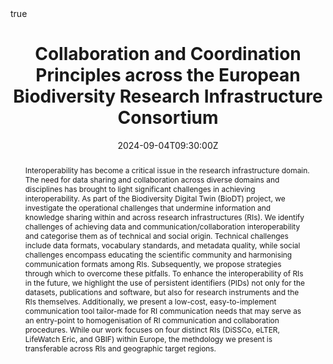 ---
abstract: Interoperability has become a critical issue in the research infrastructure domain. The need for data sharing and collaboration across diverse domains and disciplines has brought to light significant challenges in achieving interoperability. As part of the Biodiversity Digital Twin (BioDT) project, we investigate the operational challenges that undermine information and knowledge sharing within and across research infrastructures (RIs). We identify challenges of achieving data and communication/collaboration interoperability and categorise them as of technical and social origin. Technical challenges include data formats, vocabulary standards, and metadata quality, while social challenges encompass educating the scientific community and harmonising communication formats among RIs. Subsequently, we propose strategies through which to overcome these pitfalls. To enhance the interoperability of RIs in the future, we highlight the use of persistent identifiers (PIDs) not only for the datasets, publications and software, but also for research instruments and the RIs themselves. Additionally, we present a low-cost, easy-to-implement communication tool tailor-made for RI communication needs that may serve as an entry-point to homogenisation of RI communication and collaboration procedures. While our work focuses on four distinct RIs (DiSSCo, eLTER, LifeWatch Eric, and GBIF) within Europe, the methdology we present is transferable across RIs and geographic target regions.
all_day: false
authors: 
- ErikKusch
date: "2024-09-04T09:30:00Z"
date_end: "2024-09-04T09:45:00Z"
event: SPNHC & TDWG Joint Conference
event_url: "https://www.tdwg.org/conferences/2024/"
featured: false
image:
  caption: ''
  focal_point: Right
links: null
location: Okinawa, Japan
math: true
projects: [phd-packages]
publishDate: "2024-09-05T00:00:00Z"
summary: An overview of communication networks and guidelines across European Biodiversity Research Infrastructures.
tags: 
 - BioDT
 - Research Infrastructure
title: Collaboration and Coordination Principles across the European Biodiversity Research Infrastructure Consortium
# url_code: "https://github.com/ErikKusch/Vegetation-Memory"
url_pdf: "https://htmlpreview.github.io/?https://github.com/ErikKusch/Homepage/blob/master/static/talks/2024-09-02-Collaboration-and-Coordination-Principles-across-the-European-Biodiversity-Rese.html"
# url_poster: "https://github.com/ErikKusch/Homepage/raw/master/static/talks/2010_09_VegMem.pdf"
url_video: ""
---